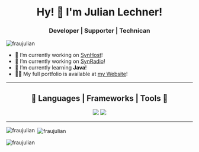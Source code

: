 <h1 align="center">Hy! 👋 I'm Julian Lechner!</h1>
<h3 align="center">Developer | Supporter | Technican</h3>

<p align="left"> <img src="https://komarev.com/ghpvc/?username=fraujulian&label=Profile%20views&color=0e75b6&style=flat" alt="fraujulian" /> </p>

- 🔭 I’m currently working on [SynHost](https://SynHost.de/)!
- 🔭 I’m currently working on [SynRadio](https://SynRadio.de/)!
- 🌱 I’m currently learning **Java**!
- 👨‍💻 My full portfolio is available at [my Website](https://FrauJulian.xyz/)!

---

<h2 align="center">🧰 Languages | Frameworks | Tools 🧰</h2>
<div align="center">
  <img src="https://skillicons.dev/icons?i=stackoverflow,github,git,vscode,idea,docker,dotnet,linux,jenkins,raspberrypi,cloudflare,discord" />
  <img src="https://skillicons.dev/icons?i=java,arduino,php,html,css,javascript,nodejs,typescript,express,mongodb,mysql" />
  <br>
</div>

<hr>

<p><img align="left" src="https://github-readme-stats.vercel.app/api/top-langs?username=fraujulian&show_icons=true&locale=en&layout=compact&theme=tokyonight" alt="fraujulian" /></p>

<p>&nbsp;<img align="center" src="https://github-readme-stats.vercel.app/api?username=fraujulian&show_icons=true&locale=en&theme=tokyonight" alt="fraujulian" /></p>

<p><img align="center" src="https://github-readme-streak-stats.herokuapp.com/?user=fraujulian&&theme=tokyonight" alt="fraujulian" /></p>


